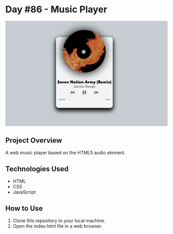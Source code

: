 # Day #86 - Music Player

![Project Screenshot](music-player.gif)

## Project Overview

A web music player based on the HTML5 audio element.

## Technologies Used

- HTML
- CSS
- JavaScript

## How to Use

1. Clone this repository to your local machine.
2. Open the index.html file in a web browser.